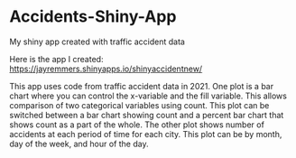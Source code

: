 # Accidents-Shiny-App
My shiny app created with traffic accident data

Here is the app I created:
https://jayremmers.shinyapps.io/shinyaccidentnew/ 

This app uses code from traffic accident data in 2021. One plot is a bar chart where you can control the x-variable and the fill variable. This allows comparison of 
two categorical variables using count. This plot can be switched between a bar chart showing count and a percent bar chart that shows count as a part of the whole.
The other plot shows number of accidents at each period of time for each city. This plot can be by month, day of the week, and hour of the day.

